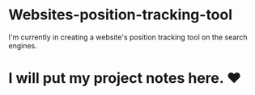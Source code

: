 # Websites-position-tracking-tool
I'm currently in creating a website's position tracking tool on the search engines.
# I will put my project notes here. ❤
